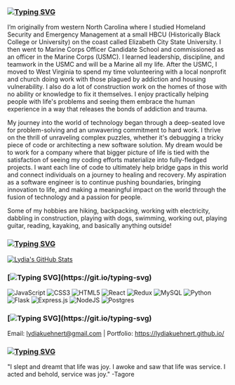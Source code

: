 ### [![Typing SVG](https://readme-typing-svg.demolab.com/?lines=Hi!+My+name+is+Lydia)](https://git.io/typing-svg)
I’m originally from western North Carolina where I studied Homeland Security and Emergency Management at a small HBCU (Historically Black College or University) on the coast called Elizabeth City State University. I then went to Marine Corps Officer Candidate School and commissioned as an officer in the Marine Corps (USMC). I learned leadership, discipline, and teamwork in the USMC and will be a Marine all my life. After the USMC, I moved to West Virginia to spend my time volunteering with a local nonprofit and church doing work with those plagued by addiction and housing vulnerability. I also do a lot of construction work on the homes of those with no ability or knowledge to fix it themselves. I enjoy practically helping people with life's problems and seeing them embrace the human experience in a way that releases the bonds of addiction and trauma. 

My journey into the world of technology began through a deep-seated love for problem-solving and an unwavering commitment to hard work. I thrive on the thrill of unraveling complex puzzles, whether it's debugging a tricky piece of code or architecting a new software solution. My dream would be to work for a company where that bigger picture of life is tied with the satisfaction of seeing my coding efforts materialize into fully-fledged projects. I want each line of code to ultimately help bridge gaps in this world and connect individuals on a journey to healing and recovery. My aspiration as a software engineer is to continue pushing boundaries, bringing innovation to life, and making a meaningful impact on the world through the fusion of technology and a passion for people.

Some of my hobbies are hiking, backpacking, working with electricity, dabbling in construction, playing with dogs, swimming, working out, playing guitar, reading, kayaking, and basically anything outside!

### [![Typing SVG](https://readme-typing-svg.demolab.com/?lines=GitHub+Stats)](https://git.io/typing-svg)
[![Lydia's GitHub Stats](https://github-readme-stats.vercel.app/api/top-langs/?username=lydiakuehnert&&show_icons=true&theme=tokyonight)](https://github.com/anuraghazra/github-readme-stats)

### [![Typing SVG](https://readme-typing-svg.demolab.com/?lines=Some+of+My+Skills...)](https://git.io/typing-svg)
![JavaScript](https://img.shields.io/badge/javascript-%23323330.svg?style=for-the-badge&logo=javascript&logoColor=%23F7DF1E) ![CSS3](https://img.shields.io/badge/css3-%231572B6.svg?style=for-the-badge&logo=css3&logoColor=white) ![HTML5](https://img.shields.io/badge/html5-%23E34F26.svg?style=for-the-badge&logo=html5&logoColor=white) ![React](https://img.shields.io/badge/react-%2320232a.svg?style=for-the-badge&logo=react&logoColor=%2361DAFB) ![Redux](https://img.shields.io/badge/redux-%23593d88.svg?style=for-the-badge&logo=redux&logoColor=white) ![MySQL](https://img.shields.io/badge/mysql-%2300f.svg?style=for-the-badge&logo=mysql&logoColor=white) 	![Python](https://img.shields.io/badge/python-3670A0?style=for-the-badge&logo=python&logoColor=ffdd54) ![Flask](https://img.shields.io/badge/flask-%23000.svg?style=for-the-badge&logo=flask&logoColor=white) ![Express.js](https://img.shields.io/badge/express.js-%23404d59.svg?style=for-the-badge&logo=express&logoColor=%2361DAFB) ![NodeJS](https://img.shields.io/badge/node.js-6DA55F?style=for-the-badge&logo=node.js&logoColor=white) ![Postgres](https://img.shields.io/badge/postgres-%23316192.svg?style=for-the-badge&logo=postgresql&logoColor=white)

### [![Typing SVG](https://readme-typing-svg.demolab.com/?lines=Contact+Me!)](https://git.io/typing-svg)
Email: lydiakuehnert@gmail.com |
Portfolio: https://lydiakuehnert.github.io/

### [![Typing SVG](https://readme-typing-svg.demolab.com/?lines=Favorite+Quote)](https://git.io/typing-svg)
"I slept and dreamt that life was joy. I awoke and saw that life was service. I acted and behold, service was joy." -Tagore

<!--
**lydiakuehnert/lydiakuehnert** is a ✨ _special_ ✨ repository because its `README.md` (this file) appears on your GitHub profile.

Here are some ideas to get you started:

- 🔭 I’m currently working on ...
- 🌱 I’m currently learning ...
- 👯 I’m looking to collaborate on ...
- 🤔 I’m looking for help with ...
- 💬 Ask me about ...
- 📫 How to reach me: ...
- 😄 Pronouns: ...
- ⚡ Fun fact: ...
-->
